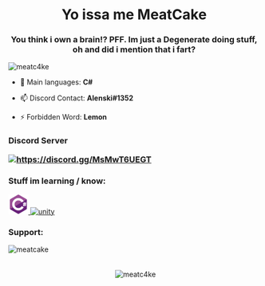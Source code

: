 
<h1 align="center">Yo issa me MeatCake</h1>
<h3 align="center">You think i own a brain!? PFF. Im just a Degenerate doing stuff, oh and did i mention that i fart?</h3>


<p align="left"> <img src="https://komarev.com/ghpvc/?username=meatc4ke&label=Profile%20views&color=0e75b6&style=flat" alt="meatc4ke" /> </p>

- 🌱 Main languages: **C#**

- 📫 Discord Contact: **Alenski#1352**

- ⚡ Forbidden Word: **Lemon**

<h3 align="left">Discord Server
<p align="left">
<a href="https://discord.gg/https://discord.gg/MsMwT6UEGT" target="blank"><img align="center" src="https://raw.githubusercontent.com/rahuldkjain/github-profile-readme-generator/master/src/images/icons/Social/discord.svg" alt="https://discord.gg/MsMwT6UEGT" height="30" width="40" /></a>
</p>

<h3 align="left">Stuff im learning / know:</h3>
<p align="left"> <a href="https://www.w3schools.com/cs/" target="_blank" rel="noreferrer"> <img src="https://raw.githubusercontent.com/devicons/devicon/master/icons/csharp/csharp-original.svg" alt="csharp" width="40" height="40"/> </a> <a href="https://unity.com/" target="_blank" rel="noreferrer"> <img src="https://www.vectorlogo.zone/logos/unity3d/unity3d-icon.svg" alt="unity" width="40" height="40"/> </a> </p>

<h3 align="left">Support:</h3>
<p><a href="https://ko-fi.com/meatcake"> <img align="left" src="https://cdn.ko-fi.com/cdn/kofi3.png?v=3" height="50" width="210" alt="meatcake" /></a></p><br><br>



<p>&nbsp;<img align="center" src="https://github-readme-stats.vercel.app/api?username=meatc4ke&show_icons=true&locale=en" alt="meatc4ke" /></p>


